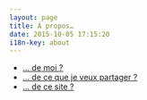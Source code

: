 ```yaml
---
layout: page
title: À propos…
date: 2015-10-05 17:15:20
i18n-key: about
---
```


* [… de moi ?](/a-propos/moi/)
* [… de ce que je veux partager ?](/a-propos/partage/)
* [… de ce site ?](/a-propos/site/)
